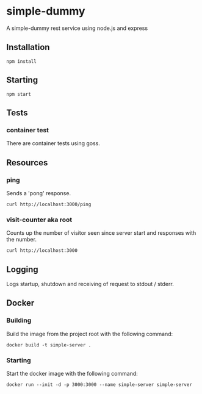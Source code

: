 # simple-dummy

A simple-dummy rest service using node.js and express

## Installation

```
npm install
```

## Starting

```
npm start
```

## Tests

### container test

There are container tests using goss.

## Resources

### ping

Sends a 'pong' response.

```
curl http://localhost:3000/ping
```

### visit-counter aka root

Counts up the number of visitor seen since server start
and responses with the number.

```
curl http://localhost:3000
```

## Logging

Logs startup, shutdown and receiving of request to stdout / stderr.

## Docker

### Building

Build the image from the project root with the following command:

```
docker build -t simple-server .
```

### Starting

Start the docker image with the following command:

```
docker run --init -d -p 3000:3000 --name simple-server simple-server
```

